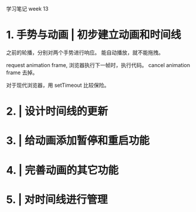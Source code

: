 学习笔记 week 13
# 1. 手势与动画 | 初步建立动画和时间线
之前的轮播，分别对两个手势进行响应。
能自动播放，就不能拖拽。

request animation frame, 浏览器执行下一帧时，执行代码。
cancel animation frame 去掉。

对于现代浏览器，用 setTimeout 比较保险。

# 2. | 设计时间线的更新
# 3. | 给动画添加暂停和重启功能
# 4. | 完善动画的其它功能
# 5. | 对时间线进行管理



